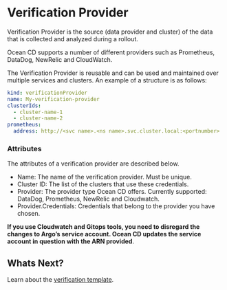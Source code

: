 # Verification Provider

Verification Provider is the source (data provider and cluster) of the data that is collected and analyzed during a rollout.  

Ocean CD supports a number of different providers such as Prometheus, DataDog, NewRelic and CloudWatch.

The Verification Provider is reusable and can be used and maintained over multiple services and clusters. An example of a structure is as follows:

```yaml
kind: verificationProvider
name: My-verification-provider
clusterIds:
  - cluster-name-1
  - cluster-name-2
prometheus:
  address: http://<svc name>.<ns name>.svc.cluster.local:<portnumber>
```

### Attributes

The attributes of a verification provider are described below.

* Name: The name of the verification provider. Must be unique.
* Cluster ID: The list of the clusters that use these credentials.
* Provider: The provider type Ocean CD offers. Currently supported: DataDog, Prometheus, NewRelic and Cloudwatch.
* Provider.Credentials: Credentials that belong to the provider you have chosen.

**If you use Cloudwatch and Gitops tools, you need to disregard the changes to Argo’s service account. Ocean CD updates the service account in question with the ARN provided**.

## Whats Next?  

Learn about the [verification template](ocean-cd/getting-started/rollout-entities/verification-template).   
